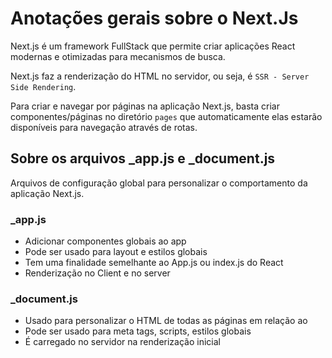 # Anotações gerais sobre o Next.Js

Next.js é um framework FullStack que permite criar aplicações React
modernas e otimizadas para mecanismos de busca.

Next.js faz a renderização do HTML no servidor, ou seja, é `SSR - Server Side Rendering`.

Para criar e navegar por páginas na aplicação Next.js, basta criar componentes/páginas no diretório `pages` que automaticamente elas estarão disponíveis para navegação através de rotas. 

## Sobre os arquivos _app.js e _document.js

Arquivos de configuração global para personalizar o comportamento da aplicação Next.js.

### _app.js

- Adicionar componentes globais ao app
- Pode ser usado para layout e estilos globais
- Tem uma finalidade semelhante ao App.js ou index.js do React 
- Renderização no Client e no server

### _document.js 

- Usado para personalizar o HTML de todas as páginas em relação ao <head>
- Pode ser usado para meta tags, scripts, estilos globais
- É carregado no servidor na renderização inicial